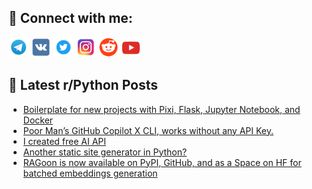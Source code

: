## 🔎 Connect with me:
[<img src="https://github.com/bullbesh/bullbesh/blob/main/images/Telegram.png" width="32" height="32" />](https://t.me/bullbesh)
[<img src="https://github.com/bullbesh/bullbesh/blob/main/images/VK.png" width="32" height="32" />](https://vk.com/bullbesh)
[<img src="https://github.com/bullbesh/bullbesh/blob/main/images/Twitter.png" width="32" height="32" />](https://twitter.com/bullbesh1)
[<img src="https://github.com/bullbesh/bullbesh/blob/main/images/Instagram.png" width="32" height="32" />](https://www.instagram.com/bullbesh)
[<img src="https://github.com/bullbesh/bullbesh/blob/main/images/Reddit.png" width="32" height="32" />](https://www.reddit.com/user/bullbesh)
[<img src="https://github.com/bullbesh/bullbesh/blob/main/images/YouTube.png" width="32" height="32" />](https://www.youtube.com/channel/UCtfjRs6uzgq5mfm8S06WTcg)

## 📕 Latest r/Python Posts
<!-- BLOG-POST-LIST:START -->
- [Boilerplate for new projects with Pixi, Flask, Jupyter Notebook, and Docker](https://www.reddit.com/r/Python/comments/1eqchvx/boilerplate_for_new_projects_with_pixi_flask/)
- [Poor Man’s GitHub Copilot X CLI, works without any API Key.](https://www.reddit.com/r/Python/comments/1eq9okl/poor_mans_github_copilot_x_cli_works_without_any/)
- [I created free AI API](https://www.reddit.com/r/Python/comments/1eq884h/i_created_free_ai_api/)
- [Another static site generator in Python?](https://www.reddit.com/r/Python/comments/1eq6j7o/another_static_site_generator_in_python/)
- [RAGoon is now available on PyPI, GitHub, and as a Space on HF for batched embeddings generation](https://www.reddit.com/r/Python/comments/1eq5wh0/ragoon_is_now_available_on_pypi_github_and_as_a/)
<!-- BLOG-POST-LIST:END -->
